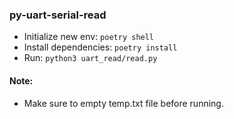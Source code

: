 ### py-uart-serial-read

- Initialize new env: `poetry shell`
- Install dependencies: `poetry install`
- Run: `python3 uart_read/read.py`

#### Note:
- Make sure to empty temp.txt file before running.
